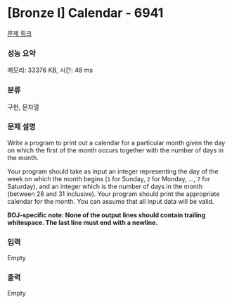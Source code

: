 # [Bronze I] Calendar - 6941 

[문제 링크](https://www.acmicpc.net/problem/6941) 

### 성능 요약

메모리: 33376 KB, 시간: 48 ms

### 분류

구현, 문자열

### 문제 설명

<p>Write a program to print out a calendar for a particular month given the day on which the first of the month occurs together with the number of days in the month.</p>

<p>Your program should take as input an integer representing the day of the week on which the month begins (<code>1</code> for Sunday, <code>2</code> for Monday, …, <code>7</code> for Saturday), and an integer which is the number of days in the month (between 28 and 31 inclusive). Your program should print the appropriate calendar for the month. You can assume that all input data will be valid.</p>

<p><strong>BOJ-specific note: None of the output lines should contain trailing whitespace. The last line must end with a newline.</strong></p>

### 입력 

 Empty

### 출력 

 Empty

